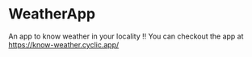 # WeatherApp
An app to know weather in your locality !!
You can checkout the app at https://know-weather.cyclic.app/
